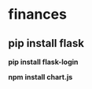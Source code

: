 # finances

<h2><strong>pip install flask</strong></h2>
<p><strong>pip install flask-login</strong></p>
<p><strong>npm install chart.js</strong></p>
